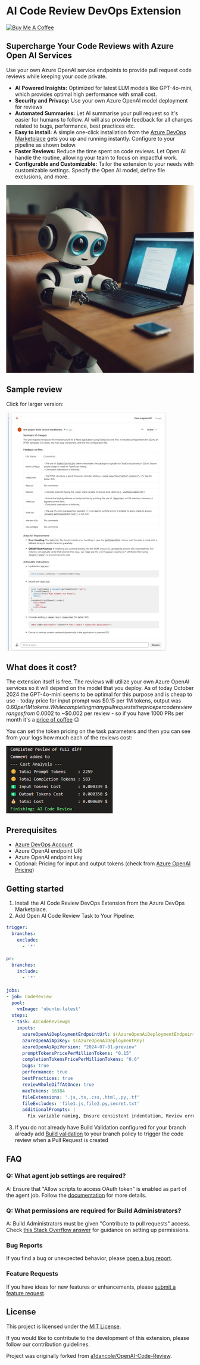 # AI Code Review DevOps Extension

<a href="https://www.buymeacoffee.com/tlaukkanen" target="_blank"><img src="https://cdn.buymeacoffee.com/buttons/v2/default-yellow.png" alt="Buy Me A Coffee" style="height: 60px !important;width: 217px !important;" ></a>

## Supercharge Your Code Reviews with Azure Open AI Services

Use your own Azure OpenAI service endpoints to provide pull request code reviews while keeping your code private.

- **AI Powered Insights:** Optimized for latest LLM models like GPT-4o-mini, which provides optimal high performance with small cost.
- **Security and Privacy:** Use your own Azure OpenAI model deployment for reviews
- **Automated Summaries:** Let AI summarise your pull request so it's easier for humans to follow. AI will also provide feedback for all changes related to bugs, performance, best practices etc.
- **Easy to install:** A simple one-click installation from the [Azure DevOps Marketplace]([https://marketplace.visualstudio.com/azuredevops](https://marketplace.visualstudio.com/items?itemName=TommiLaukkanen.ai-code-review)) gets you up and running instantly. Configure to your pipeline as shown below.
- **Faster Reviews:** Reduce the time spent on code reviews. Let Open AI handle the routine, allowing your team to focus on impactful work.
- **Configurable and Customizable:** Tailor the extension to your needs with customizable settings. Specify the Open AI model, define file exclusions, and more.

![](images/ai-review-buddy-640.png)

## Sample review

Click for larger version:

[![sample review](screenshots/review1-thumbnail.jpg)](screenshots/review1.jpg)

## What does it cost?

The extension itself is free. The reviews will utilize your own Azure OpenAI services so it will depend on the model that you deploy. As of today October 2024 the GPT-4o-mini seems to be optimal for this purpose and is cheap to use - today price for input prompt was $0.15 per 1M tokens, output was $0.60 per 1M tokens. While completing many pull requests the price per code review ranges from ~$0.0002 to ~$0.002 per review - so if you have 1000 PRs per month it's a [price of coffee](https://www.buymeacoffee.com/tlaukkanen) 😉

You can set the token pricing on the task parameters and then you can see from your logs how much each of the reviews cost:

![](images/cost-analysis.jpg)

## Prerequisites

- [Azure DevOps Account](https://dev.azure.com/)
- Azure OpenAI endpoint URI
- Azure OpenAI endpoint key
- Optional: Pricing for input and output tokens (check from [Azure OpenAI Pricing](https://azure.microsoft.com/en-us/pricing/details/cognitive-services/openai-service/#pricing))

## Getting started

1. Install the AI Code Review DevOps Extension from the Azure DevOps Marketplace.
2. Add Open AI Code Review Task to Your Pipeline:

  ```yaml
  trigger:
    branches:
      exclude:
        - '*'

  pr:
    branches:
      include:
        - '*'

  jobs:
  - job: CodeReview
    pool:
      vmImage: 'ubuntu-latest'
    steps:
    - task: AICodeReview@1
      inputs:
        azureOpenAiDeploymentEndpointUrl: $(AzureOpenAiDeploymentEndpoint)
        azureOpenAiApiKey: $(AzureOpenAiDeploymentKey)
        azureOpenAiApiVersion: "2024-07-01-preview"
        promptTokensPricePerMillionTokens: "0.15"
        completionTokensPricePerMillionTokens: "0.6"
        bugs: true
        performance: true
        bestPractices: true
        reviewWholeDiffAtOnce: true
        maxTokens: 16384
        fileExtensions: '.js,.ts,.css,.html,.py,.tf'
        fileExcludes: 'file1.js,file2.py,secret.txt'
        additionalPrompts: |
          Fix variable naming, Ensure consistent indentation, Review error handling approach, Check for OWASP best practices
  ```

3. If you do not already have Build Validation configured for your branch already add [Build validation](https://learn.microsoft.com/en-us/azure/devops/repos/git/branch-policies?view=azure-devops&tabs=browser#build-validation) to your branch policy to trigger the code review when a Pull Request is created

## FAQ

### Q: What agent job settings are required?

A: Ensure that "Allow scripts to access OAuth token" is enabled as part of the agent job. Follow the [documentation](https://learn.microsoft.com/en-us/azure/devops/pipelines/build/options?view=azure-devops#allow-scripts-to-access-the-oauth-token) for more details.

### Q: What permissions are required for Build Administrators?

A: Build Administrators must be given "Contribute to pull requests" access. Check [this Stack Overflow answer](https://stackoverflow.com/a/57985733) for guidance on setting up permissions.

### Bug Reports

If you find a bug or unexpected behavior, please [open a bug report](https://github.com/tlaukkanen/azure-devops-ai-code-review/issues/new?assignees=&labels=bug&template=bug_report.md&title=).

### Feature Requests

If you have ideas for new features or enhancements, please [submit a feature request](https://github.com/tlaukkanen/azure-devops-ai-code-review/issues/new?assignees=&labels=enhancement&template=feature_request.md&title=).

## License

This project is licensed under the [MIT License](LICENSE).

If you would like to contribute to the development of this extension, please follow our contribution guidelines.

Project was originally forked from [a1dancole/OpenAI-Code-Review](https://github.com/a1dancole/OpenAI-Code-Review).
